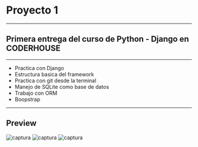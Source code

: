 # Proyecto 1

----

## Primera entrega del curso de Python - Django en CODERHOUSE

------
- Practica con Django
- Estructura basica del framework
- Practica con git desde la terminal
- Manejo de SQLite como base de datos
- Trabajo con ORM
- Boopstrap

----

## Preview

![captura](https://github.com/eliasescalante/django_practica_con_aplicaciones/blob/master/Capture.JPG)
![captura](https://github.com/eliasescalante/django_practica_con_aplicaciones/blob/master/Capture_2.JPG)
![captura](https://github.com/eliasescalante/django_practica_con_aplicaciones/blob/master/Capture_3.JPG)
